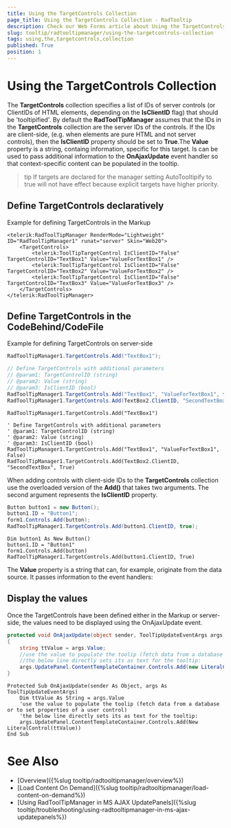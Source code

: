 ```yaml
---
title: Using the TargetControls Collection
page_title: Using the TargetControls Collection - RadTooltip
description: Check our Web Forms article about Using the TargetControls Collection.
slug: tooltip/radtooltipmanager/using-the-targetcontrols-collection
tags: using,the,targetcontrols,collection
published: True
position: 1
---
```


# Using the TargetControls Collection



The **TargetControls** collection specifies a list of IDs of server controls (or ClientIDs of HTML elements, depending on the **IsClientID** flag) that should be 'tooltipified'. By default the **RadToolTipManager** assumes that the IDs in the **TargetControls** collection are the server IDs of the controls. If the IDs are client-side, (e.g. when elements are pure HTML and not server controls), then the **IsClientID** property should be set to **True**.The **Value** property is a string, containg information, specific for this target. Is can be used to pass additional information to the **OnAjaxUpdate** event handler so that context-specific content can be populated in the tooltip.

>tip If targets are declared for the manager setting AutoTooltipify to true will not have effect because explicit targets have higher priority.



## Define TargetControls declaratively

Example for defining TargetControls in the Markup

````ASP.NET
<telerik:RadToolTipManager RenderMode="Lightweight" ID="RadToolTipManager1" runat="server" Skin="Web20">
    <TargetControls>
        <telerik:ToolTipTargetControl IsClientID="False" TargetControlID="TextBox1" Value="ValueForTextBox1" />
        <telerik:ToolTipTargetControl IsClientID="False" TargetControlID="TextBox2" Value="ValueForTextBox2" />
        <telerik:ToolTipTargetControl IsClientID="False" TargetControlID="TextBox3" Value="ValueForTextBox3" />
    </TargetControls>
</telerik:RadToolTipManager>
````


## Define TargetControls in the CodeBehind/CodeFile

Example for defining TargetControls on server-side

````C#
RadToolTipManager1.TargetControls.Add("TextBox1");

// Define TargetControls with additional parameters
// @param1: TargetControlID (string)
// @param2: Value (string)
// @param3: IsClientID (bool)
RadToolTipManager1.TargetControls.Add("TextBox1", "ValueForTextBox1", false);
RadToolTipManager1.TargetControls.Add(TextBox2.ClientID, "SecondTextBox", true);
````
````VB
RadToolTipManager1.TargetControls.Add("TextBox1")

' Define TargetControls with additional parameters
' @param1: TargetControlID (string)
' @param2: Value (string)
' @param3: IsClientID (bool)
RadToolTipManager1.TargetControls.Add("TextBox1", "ValueForTextBox1", False)
RadToolTipManager1.TargetControls.Add(TextBox2.ClientID, "SecondTextBox", True)
````

When adding controls with client-side IDs to the **TargetControls** collection use the overloaded version of the **Add()** that takes two arguments. The second argument represents the **IsClientID** property.

````C#
Button button1 = new Button();
button1.ID = "Button1";
form1.Controls.Add(button);
RadToolTipManager1.TargetControls.Add(button1.ClientID, true);
````
````VB
Dim button1 As New Button()
button1.ID = "Button1"
form1.Controls.Add(button)
RadToolTipManager1.TargetControls.Add(button1.ClientID, True)
````


The **Value** property is a string that can, for example, originate from the data source. It passes information to the event handlers:

## Display the values

Once the TargetControls have been defined either in the Markup or server-side, the values need to be displayed using the OnAjaxUpdate event.


````C#
protected void OnAjaxUpdate(object sender, ToolTipUpdateEventArgs args)
{ 
    string ttValue = args.Value;
    //use the value to populate the toolip (fetch data from a database or to set properties of a user control)
    //the below line directly sets its as text for the tooltip:
    args.UpdatePanel.ContentTemplateContainer.Controls.Add(new LiteralControl(ttValue));
}
````
````VB
Protected Sub OnAjaxUpdate(sender As Object, args As ToolTipUpdateEventArgs)
    Dim ttValue As String = args.Value
    'use the value to populate the toolip (fetch data from a database or to set properties of a user control)
    'the below line directly sets its as text for the tooltip:
    args.UpdatePanel.ContentTemplateContainer.Controls.Add(New LiteralControl(ttValue))
End Sub
````


# See Also

 * [Overview]({%slug tooltip/radtooltipmanager/overview%})
 * [Load Content On Demand]({%slug tooltip/radtooltipmanager/load-content-on-demand%})
 * [Using RadToolTipManager in MS AJAX UpdatePanels]({%slug tooltip/troubleshooting/using-radtooltipmanager-in-ms-ajax-updatepanels%})


